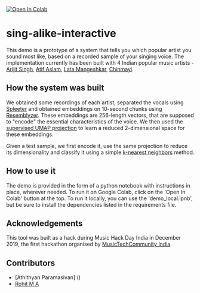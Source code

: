 [![Open In Colab](https://colab.research.google.com/assets/colab-badge.svg)](https://colab.research.google.com/github/rohitma38/sing-alike-interactive/blob/main/demo_colab.ipynb)

# sing-alike-interactive
This demo is a prototype of a system that tells you which popular artist you sound most like, based on a recorded sample of your singing voice. The implementation currently has been built with 4 Indian popular music artists - [Arijit Singh](https://open.spotify.com/artist/4YRxDV8wJFPHPTeXepOstw), [Atif Aslam](https://open.spotify.com/artist/2oSONSC9zQ4UonDKnLqksx), [Lata Mangeshkar](https://open.spotify.com/artist/61JrslREXq98hurYL2hYoc), [Chinmayi](https://open.spotify.com/artist/5UJ2sHO2ELrgW6aXeRLTQQ).

## How the system was built
We obtained some recordings of each artist, separated the vocals using [Spleeter](https://github.com/deezer/spleeter) and obtained embeddings on 10-second chunks using [Resemblyzer](https://github.com/resemble-ai/Resemblyzer). These embeddings are 256-length vectors, that are supposed to "encode" the essential characteristics of the voice. We then used the [supervised UMAP projection](https://umap-learn.readthedocs.io/en/latest/supervised.html#using-labels-to-separate-classes-supervised-umap) to learn a reduced 2-dimensional space for these embeddings.

Given a test sample, we first encode it, use the same projection to reduce its dimensionality and classify it using a simple [k-nearest neighbors](https://scikit-learn.org/stable/modules/generated/sklearn.neighbors.KNeighborsClassifier.html) method.

## How to use it
The demo is provided in the form of a python notebook with instructions in place, wherever needed. To run it on Google Colab, click on the 'Open In Colab' button at the top. To run it locally, you can use the 'demo_local.ipnb', but be sure to install the dependencies listed in the requirements file.

## Acknowledgements
This tool was built as a hack during Music Hack Day India in December 2019, the first hackathon organised by [MusicTechCommunity India](https://musictechcommunity.org/).

## Contributors
* [Athithyan Paramasivan] ()
* [Rohit M A](https://github.com/rohitma38)
